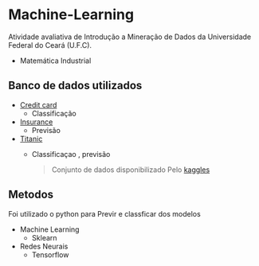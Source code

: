 # Machine-Learning

Atividade avaliativa de Introdução a Mineração de Dados da Universidade Federal do Ceará (U.F.C).
 * Matemática Industrial

## Banco de dados utilizados

* [Credit card](/src/)
  * Classificação  
* [Insurance](/src/)
  * Previsão  
* [Titanic](/src/)
  * Classificaçao , previsão     
    
    > Conjunto de dados disponibilizado Pelo [kaggles](http://www.kaggle.com)

## Metodos
Foi utilizado o python para Previr e classficar dos modelos
* Machine Learning
  * Sklearn 
* Redes Neurais
  * Tensorflow 
